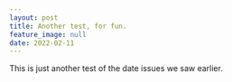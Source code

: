 ```yaml
---
layout: post
title: Another test, for fun.
feature_image: null
date: 2022-02-11
---
```

This is just another test of the date issues we saw earlier.